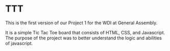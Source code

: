 TTT
===
This is the first version of our Project 1 for the WDI at General Assembly.

It is a simple Tic Tac Toe board that consists of HTML, CSS, and Javascript. The purpose of the project was to better understand the logic and abilities of javascript.
